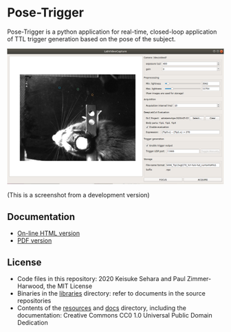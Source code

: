 # Pose-Trigger

Pose-Trigger is a python application for real-time, closed-loop application
of TTL trigger generation based on the pose of the subject.

![A screenshot of a working Pose-Trigger app (development version)](resources/Screenshot.png)

(This is a screenshot from a development version)

## Documentation

- [On-line HTML version](#TODO)
- [PDF version](pose-trigger-documentation.pdf)

## License

- Code files in this repository: 2020 Keisuke Sehara and Paul Zimmer-Harwood, the MIT License
- Binaries in the [libraries](libraries) directory: refer to documents in the source repositories
- Contents of the [resources](resources) and [docs](docs) directory, including the documentation: Creative Commons CC0 1.0 Universal Public Domain Dedication
